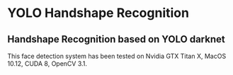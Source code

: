 # YOLO Handshape Recognition
## Handshape Recognition based on YOLO darknet
This face detection system has been tested on Nvidia GTX Titan X, MacOS 10.12, CUDA 8, OpenCV 3.1.
